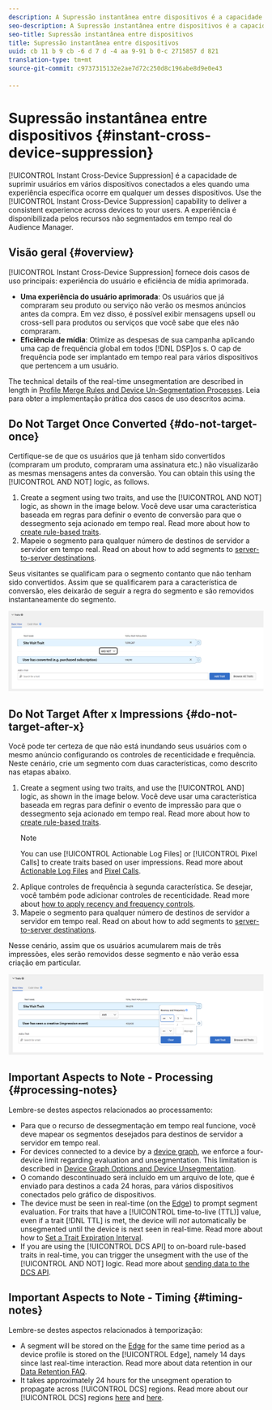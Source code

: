 ```yaml
---
description: A Supressão instantânea entre dispositivos é a capacidade de omitir usuários entre vários dispositivos conectados a eles quando uma experiência em particular ocorrer em um desses dispositivos. Use o recurso de Supressão instantânea entre dispositivos para fornecer uma experiência consistente entre dispositivos para seus usuários. A experiência é disponibilizada pelos recursos não segmentados em tempo real do Audience Manager.
seo-description: A Supressão instantânea entre dispositivos é a capacidade de omitir usuários entre vários dispositivos conectados a eles quando uma experiência em particular ocorrer em um desses dispositivos. Use o recurso de Supressão instantânea entre dispositivos para fornecer uma experiência consistente entre dispositivos para seus usuários. A experiência é disponibilizada pelos recursos não segmentados em tempo real do Audience Manager.
seo-title: Supressão instantânea entre dispositivos
title: Supressão instantânea entre dispositivos
uuid: cb 11 b 9 cb -6 d 7 d -4 aa 9-91 b 0-c 2715857 d 821
translation-type: tm+mt
source-git-commit: c9737315132e2ae7d72c250d8c196abe8d9e0e43

---
```



# Supressão instantânea entre dispositivos {#instant-cross-device-suppression}

[!UICONTROL Instant Cross-Device Suppression] é a capacidade de suprimir usuários em vários dispositivos conectados a eles quando uma experiência específica ocorre em qualquer um desses dispositivos. Use the [!UICONTROL Instant Cross-Device Suppression] capability to deliver a consistent experience across devices to your users. A experiência é disponibilizada pelos recursos não segmentados em tempo real do Audience Manager.

## Visão geral {#overview}

[!UICONTROL Instant Cross-Device Suppression] fornece dois casos de uso principais: experiência do usuário e eficiência de mídia aprimorada.

* **Uma experiência do usuário aprimorada**: Os usuários que já compraram seu produto ou serviço não verão os mesmos anúncios antes da compra. Em vez disso, é possível exibir mensagens upsell ou cross-sell para produtos ou serviços que você sabe que eles não compraram.
* **Eficiência de mídia**: Otimize as despesas de sua campanha aplicando uma cap de frequência global em todos [!DNL DSP]os s. O cap de frequência pode ser implantado em tempo real para vários dispositivos que pertencem a um usuário.

The technical details of the real-time unsegmentation are described in length in [Profile Merge Rules and Device Un-Segmentation Processes](../../features/profile-merge-rules/merge-rule-unsegment.md). Leia para obter a implementação prática dos casos de uso descritos acima.

## Do Not Target Once Converted {#do-not-target-once}

Certifique-se de que os usuários que já tenham sido convertidos (compraram um produto, compraram uma assinatura etc.) não visualizarão as mesmas mensagens antes da conversão. You can obtain this using the [!UICONTROL AND NOT] logic, as follows.

1. Create a segment using two traits, and use the [!UICONTROL AND NOT] logic, as shown in the image below. Você deve usar uma característica baseada em regras para definir o evento de conversão para que o dessegmento seja acionado em tempo real. Read more about how to [create rule-based traits](../../features/traits/create-onboarded-rule-based-traits.md#create-rules-based-or-onboarded-traits).
1. Mapeie o segmento para qualquer número de destinos de servidor a servidor em tempo real. Read on about how to add segments to [server-to-server destinations](../../features/destinations/manage-destinations.md#add-edit-segments).

Seus visitantes se qualificam para o segmento contanto que não tenham sido convertidos. Assim que se qualificarem para a característica de conversão, eles deixarão de seguir a regra do segmento e são removidos instantaneamente do segmento.

![](assets/and_not_use_case.png)

## Do Not Target After x Impressions {#do-not-target-after-x}

Você pode ter certeza de que não está inundando seus usuários com o mesmo anúncio configurando os controles de recenticidade e frequência. Neste cenário, crie um segmento com duas características, como descrito nas etapas abaixo.

1. Create a segment using two traits, and use the [!UICONTROL AND] logic, as shown in the image below. Você deve usar uma característica baseada em regras para definir o evento de impressão para que o dessegmento seja acionado em tempo real. Read more about how to [create rule-based traits](../../features/traits/create-onboarded-rule-based-traits.md#create-rules-based-or-onboarded-traits).
   >[!NOTE]
   >
   >You can use [!UICONTROL Actionable Log Files] or [!UICONTROL Pixel Calls] to create traits based on user impressions. Read more about [Actionable Log Files](../../integration/media-data-integration/actionable-log-files.md) and [Pixel Calls](../../integration/media-data-integration/impression-data-pixels.md).
1. Aplique controles de frequência à segunda característica. Se desejar, você também pode adicionar controles de recenticidade. Read more about [how to apply recency and frequency controls](../../features/segments/recency-and-frequency.md).
1. Mapeie o segmento para qualquer número de destinos de servidor a servidor em tempo real. Read on about how to add segments to [server-to-server destinations](../../features/destinations/manage-destinations.md#add-edit-segments).

Nesse cenário, assim que os usuários acumularem mais de três impressões, eles serão removidos desse segmento e não verão essa criação em particular.

![](assets/impressions_use_case.png)

## Important Aspects to Note - Processing {#processing-notes}

Lembre-se destes aspectos relacionados ao processamento:

* Para que o recurso de dessegmentação em tempo real funcione, você deve mapear os segmentos desejados para destinos de servidor a servidor em tempo real.
* For devices connected to a device by a [device graph](../../features/profile-merge-rules/profile-link-use-case.md#recommendations), we enforce a four-device limit regarding evaluation and unsegmentation. This limitation is described in [Device Graph Options and Device Unsegmentation](../../features/profile-merge-rules/merge-rule-unsegment.md#device-graph-options-unsegmentation).&#x200B;
* O comando descontinuado será incluído em um arquivo de lote, que é enviado para destinos a cada 24 horas, para vários dispositivos conectados pelo gráfico de dispositivos.
* The device must be seen in real-time (on the [Edge](../../reference/system-components/components-edge.md)) to prompt segment evaluation. For traits that have a [!UICONTROL time-to-live (TTL)] value, even if a trait [!DNL TTL] is met, the device will *not* automatically be unsegmented until the device is next seen in real-time.&#x200B; Read more about how to [Set a Trait Expiration Interval](../../features/traits/create-onboarded-rule-based-traits.md#set-expiration-interval).
* If you are using the [!UICONTROL DCS API] to on-board rule-based traits in real-time, you can trigger the unsegment with the use of the [!UICONTROL AND NOT] logic. Read more about [sending data to the DCS API](../../api/dcs-intro/dcs-event-calls/dcs-url-send.md).&#x200B;

## Important Aspects to Note - Timing {#timing-notes}

Lembre-se destes aspectos relacionados à temporização:

* A segment will be stored on the [Edge](../../reference/system-components/components-edge.md) for the same time period as a device profile is stored on the [!UICONTROL Edge], namely 14 days since last real-time interaction. Read more about data retention in our [Data Retention FAQ](../../faq/faq-privacy.md#data-retention-faq).
* It takes approximately 24 hours for the unsegment operation to propagate across [!UICONTROL DCS] regions. Read more about our [!UICONTROL DCS] regions [here](../../reference/system-components/components-data-collection.md) and [here](../../api/dcs-intro/dcs-api-reference/dcs-regions.md).